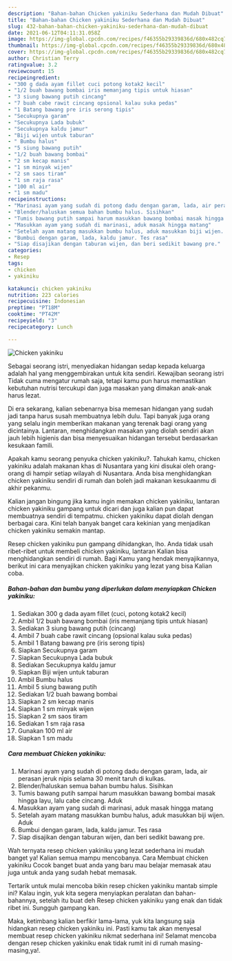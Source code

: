 ```yaml
---
description: "Bahan-bahan Chicken yakiniku Sederhana dan Mudah Dibuat"
title: "Bahan-bahan Chicken yakiniku Sederhana dan Mudah Dibuat"
slug: 432-bahan-bahan-chicken-yakiniku-sederhana-dan-mudah-dibuat
date: 2021-06-12T04:11:31.058Z
image: https://img-global.cpcdn.com/recipes/f46355b29339836d/680x482cq70/chicken-yakiniku-foto-resep-utama.jpg
thumbnail: https://img-global.cpcdn.com/recipes/f46355b29339836d/680x482cq70/chicken-yakiniku-foto-resep-utama.jpg
cover: https://img-global.cpcdn.com/recipes/f46355b29339836d/680x482cq70/chicken-yakiniku-foto-resep-utama.jpg
author: Christian Terry
ratingvalue: 3.2
reviewcount: 15
recipeingredient:
- "300 g dada ayam fillet cuci potong kotak2 kecil"
- "1/2 buah bawang bombai iris memanjang tipis untuk hiasan"
- "3 siung bawang putih cincang"
- "7 buah cabe rawit cincang opsional kalau suka pedas"
- "1 Batang bawang pre iris serong tipis"
- "Secukupnya garam"
- "Secukupnya Lada bubuk"
- "Secukupnya kaldu jamur"
- "Biji wijen untuk taburan"
- " Bumbu halus"
- "5 siung bawang putih"
- "1/2 buah bawang bombai"
- "2 sm kecap manis"
- "1 sm minyak wijen"
- "2 sm saos tiram"
- "1 sm raja rasa"
- "100 ml air"
- "1 sm madu"
recipeinstructions:
- "Marinasi ayam yang sudah di potong dadu dengan garam, lada, air perasan jeruk nipis selama 30 menit taruh di kulkas."
- "Blender/haluskan semua bahan bumbu halus. Sisihkan"
- "Tumis bawang putih sampai harum masukkan bawang bombai masak hingga layu, lalu cabe cincang. Aduk"
- "Masukkan ayam yang sudah di marinasi, aduk masak hingga matang"
- "Setelah ayam matang masukkan bumbu halus, aduk masukkan biji wijen. Aduk"
- "Bumbui dengan garam, lada, kaldu jamur. Tes rasa"
- "Siap disajikan dengan taburan wijen, dan beri sedikit bawang pre."
categories:
- Resep
tags:
- chicken
- yakiniku

katakunci: chicken yakiniku 
nutrition: 223 calories
recipecuisine: Indonesian
preptime: "PT18M"
cooktime: "PT42M"
recipeyield: "3"
recipecategory: Lunch

---
```



![Chicken yakiniku](https://img-global.cpcdn.com/recipes/f46355b29339836d/680x482cq70/chicken-yakiniku-foto-resep-utama.jpg)

Sebagai seorang istri, menyediakan hidangan sedap kepada keluarga adalah hal yang menggembirakan untuk kita sendiri. Kewajiban seorang istri Tidak cuma mengatur rumah saja, tetapi kamu pun harus memastikan kebutuhan nutrisi tercukupi dan juga masakan yang dimakan anak-anak harus lezat.

Di era  sekarang, kalian sebenarnya bisa memesan hidangan yang sudah jadi tanpa harus susah membuatnya lebih dulu. Tapi banyak juga orang yang selalu ingin memberikan makanan yang terenak bagi orang yang dicintainya. Lantaran, menghidangkan masakan yang diolah sendiri akan jauh lebih higienis dan bisa menyesuaikan hidangan tersebut berdasarkan kesukaan famili. 



Apakah kamu seorang penyuka chicken yakiniku?. Tahukah kamu, chicken yakiniku adalah makanan khas di Nusantara yang kini disukai oleh orang-orang di hampir setiap wilayah di Nusantara. Anda bisa menghidangkan chicken yakiniku sendiri di rumah dan boleh jadi makanan kesukaanmu di akhir pekanmu.

Kalian jangan bingung jika kamu ingin memakan chicken yakiniku, lantaran chicken yakiniku gampang untuk dicari dan juga kalian pun dapat membuatnya sendiri di tempatmu. chicken yakiniku dapat diolah dengan berbagai cara. Kini telah banyak banget cara kekinian yang menjadikan chicken yakiniku semakin mantap.

Resep chicken yakiniku pun gampang dihidangkan, lho. Anda tidak usah ribet-ribet untuk membeli chicken yakiniku, lantaran Kalian bisa menghidangkan sendiri di rumah. Bagi Kamu yang hendak menyajikannya, berikut ini cara menyajikan chicken yakiniku yang lezat yang bisa Kalian coba.

<!--inarticleads1-->

##### Bahan-bahan dan bumbu yang diperlukan dalam menyiapkan Chicken yakiniku:

1. Sediakan 300 g dada ayam fillet (cuci, potong kotak2 kecil)
1. Ambil 1/2 buah bawang bombai (iris memanjang tipis untuk hiasan)
1. Sediakan 3 siung bawang putih (cincang)
1. Ambil 7 buah cabe rawit cincang (opsional kalau suka pedas)
1. Ambil 1 Batang bawang pre (iris serong tipis)
1. Siapkan Secukupnya garam
1. Siapkan Secukupnya Lada bubuk
1. Sediakan Secukupnya kaldu jamur
1. Siapkan Biji wijen untuk taburan
1. Ambil  Bumbu halus
1. Ambil 5 siung bawang putih
1. Sediakan 1/2 buah bawang bombai
1. Siapkan 2 sm kecap manis
1. Siapkan 1 sm minyak wijen
1. Siapkan 2 sm saos tiram
1. Sediakan 1 sm raja rasa
1. Gunakan 100 ml air
1. Siapkan 1 sm madu




<!--inarticleads2-->

##### Cara membuat Chicken yakiniku:

1. Marinasi ayam yang sudah di potong dadu dengan garam, lada, air perasan jeruk nipis selama 30 menit taruh di kulkas.
1. Blender/haluskan semua bahan bumbu halus. Sisihkan
1. Tumis bawang putih sampai harum masukkan bawang bombai masak hingga layu, lalu cabe cincang. Aduk
1. Masukkan ayam yang sudah di marinasi, aduk masak hingga matang
1. Setelah ayam matang masukkan bumbu halus, aduk masukkan biji wijen. Aduk
1. Bumbui dengan garam, lada, kaldu jamur. Tes rasa
1. Siap disajikan dengan taburan wijen, dan beri sedikit bawang pre.




Wah ternyata resep chicken yakiniku yang lezat sederhana ini mudah banget ya! Kalian semua mampu mencobanya. Cara Membuat chicken yakiniku Cocok banget buat anda yang baru mau belajar memasak atau juga untuk anda yang sudah hebat memasak.

Tertarik untuk mulai mencoba bikin resep chicken yakiniku mantab simple ini? Kalau ingin, yuk kita segera menyiapkan peralatan dan bahan-bahannya, setelah itu buat deh Resep chicken yakiniku yang enak dan tidak ribet ini. Sungguh gampang kan. 

Maka, ketimbang kalian berfikir lama-lama, yuk kita langsung saja hidangkan resep chicken yakiniku ini. Pasti kamu tak akan menyesal membuat resep chicken yakiniku nikmat sederhana ini! Selamat mencoba dengan resep chicken yakiniku enak tidak rumit ini di rumah masing-masing,ya!.

